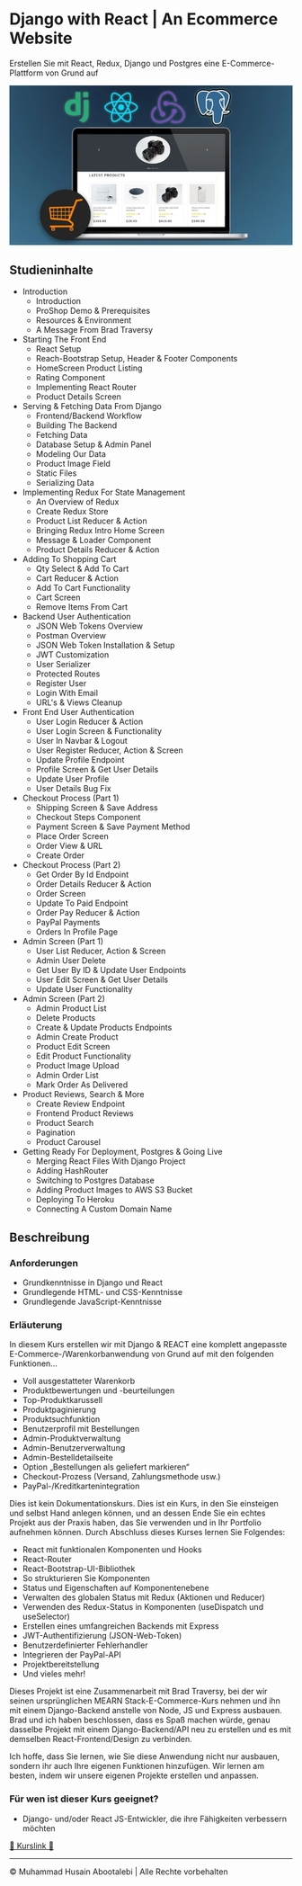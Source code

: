
<!-- ©©©©©©©©©©©©©©©©©©©©©©©© All Rights Are Reserved By Muhammad Husain Abootalebi ©©©©©©©©©©©©©©©©©©©©©©©©©©©©©©©©©© -->

# Django with React | An Ecommerce Website

Erstellen Sie mit React, Redux, Django und Postgres eine E-Commerce-Plattform von Grund auf

![Django For Beginners](../../assets/Courses/Course%20Covers/0%20-%202%20-%20Django%20with%20React%20An%20Ecommerce%20Website.webp)

## Studieninhalte

- Introduction
  - Introduction
  - ProShop Demo & Prerequisites
  - Resources & Environment
  - A Message From Brad Traversy
- Starting The Front End
  - React Setup
  - Reach-Bootstrap Setup, Header & Footer Components
  - HomeScreen Product Listing
  - Rating Component
  - Implementing React Router
  - Product Details Screen
- Serving & Fetching Data From Django
  - Frontend/Backend Workflow
  - Building The Backend
  - Fetching Data
  - Database Setup & Admin Panel
  - Modeling Our Data
  - Product Image Field
  - Static Files
  - Serializing Data
- Implementing Redux For State Management
  - An Overview of Redux
  - Create Redux Store
  - Product List Reducer & Action
  - Bringing Redux Intro Home Screen
  - Message & Loader Component
  - Product Details Reducer & Action
- Adding To Shopping Cart
  - Qty Select & Add To Cart
  - Cart Reducer & Action
  - Add To Cart Functionality
  - Cart Screen
  - Remove Items From Cart
- Backend User Authentication
  - JSON Web Tokens Overview
  - Postman Overview
  - JSON Web Token Installation & Setup
  - JWT Customization
  - User Serializer
  - Protected Routes
  - Register User
  - Login With Email
  - URL's & Views Cleanup
- Front End User Authentication
  - User Login Reducer & Action
  - User Login Screen & Functionality
  - User In Navbar & Logout
  - User Register Reducer, Action & Screen
  - Update Profile Endpoint
  - Profile Screen & Get User Details
  - Update User Profile
  - User Details Bug Fix
- Checkout Process (Part 1)
  - Shipping Screen & Save Address
  - Checkout Steps Component
  - Payment Screen & Save Payment Method
  - Place Order Screen
  - Order View & URL
  - Create Order
- Checkout Process (Part 2)
  - Get Order By Id Endpoint
  - Order Details Reducer & Action
  - Order Screen
  - Update To Paid Endpoint
  - Order Pay Reducer & Action
  - PayPal Payments
  - Orders In Profile Page
- Admin Screen (Part 1)
  - User List Reducer, Action & Screen
  - Admin User Delete
  - Get User By ID & Update User Endpoints
  - User Edit Screen & Get User Details
  - Update User Functionality
- Admin Screen (Part 2)
  - Admin Product List
  - Delete Products
  - Create & Update Products Endpoints
  - Admin Create Product
  - Product Edit Screen
  - Edit Product Functionality
  - Product Image Upload
  - Admin Order List
  - Mark Order As Delivered
- Product Reviews, Search & More
  - Create Review Endpoint
  - Frontend Product Reviews
  - Product Search
  - Pagination
  - Product Carousel
- Getting Ready For Deployment, Postgres & Going Live
  - Merging React Files With Django Project
  - Adding HashRouter
  - Switching to Postgres Database
  - Adding Product Images to AWS S3 Bucket
  - Deploying To Heroku
  - Connecting A Custom Domain Name

## Beschreibung

### Anforderungen

- Grundkenntnisse in Django und React
- Grundlegende HTML- und CSS-Kenntnisse
- Grundlegende JavaScript-Kenntnisse

### Erläuterung

In diesem Kurs erstellen wir mit Django & REACT eine komplett angepasste E-Commerce-/Warenkorbanwendung von Grund auf mit den folgenden Funktionen...

- Voll ausgestatteter Warenkorb
- Produktbewertungen und -beurteilungen
- Top-Produktkarussell
- Produktpaginierung
- Produktsuchfunktion
- Benutzerprofil mit Bestellungen
- Admin-Produktverwaltung
- Admin-Benutzerverwaltung
- Admin-Bestelldetailseite
- Option „Bestellungen als geliefert markieren“
- Checkout-Prozess (Versand, Zahlungsmethode usw.)
- PayPal-/Kreditkartenintegration

Dies ist kein Dokumentationskurs. Dies ist ein Kurs, in den Sie einsteigen und selbst Hand anlegen können, und an dessen Ende Sie ein echtes Projekt aus der Praxis haben, das Sie verwenden und in Ihr Portfolio aufnehmen können. Durch Abschluss dieses Kurses lernen Sie Folgendes:

- React mit funktionalen Komponenten und Hooks
- React-Router
- React-Bootstrap-UI-Bibliothek
- So strukturieren Sie Komponenten
- Status und Eigenschaften auf Komponentenebene
- Verwalten des globalen Status mit Redux (Aktionen und Reducer)
- Verwenden des Redux-Status in Komponenten (useDispatch und useSelector)
- Erstellen eines umfangreichen Backends mit Express
- JWT-Authentifizierung (JSON-Web-Token)
- Benutzerdefinierter Fehlerhandler
- Integrieren der PayPal-API
- Projektbereitstellung
- Und vieles mehr!

Dieses Projekt ist eine Zusammenarbeit mit Brad Traversy, bei der wir seinen ursprünglichen MEARN Stack-E-Commerce-Kurs nehmen und ihn mit einem Django-Backend anstelle von Node, JS und Express ausbauen. Brad und ich haben beschlossen, dass es Spaß machen würde, genau dasselbe Projekt mit einem Django-Backend/API neu zu erstellen und es mit demselben React-Frontend/Design zu verbinden.

Ich hoffe, dass Sie lernen, wie Sie diese Anwendung nicht nur ausbauen, sondern ihr auch Ihre eigenen Funktionen hinzufügen. Wir lernen am besten, indem wir unsere eigenen Projekte erstellen und anpassen.

### Für wen ist dieser Kurs geeignet?

- Django- und/oder React JS-Entwickler, die ihre Fähigkeiten verbessern möchten

[🔗 Kurslink 🔗](https://www.udemy.com/course/django-with-react-an-ecommerce-website/?couponCode=ST21MT121624)

---

© Muhammad Husain Abootalebi | Alle Rechte vorbehalten

<!-- ©©©©©©©©©©©©©©©©©©©©©©©© All Rights Are Reserved By Muhammad Husain Abootalebi ©©©©©©©©©©©©©©©©©©©©©©©©©©©©©©©©©© -->
